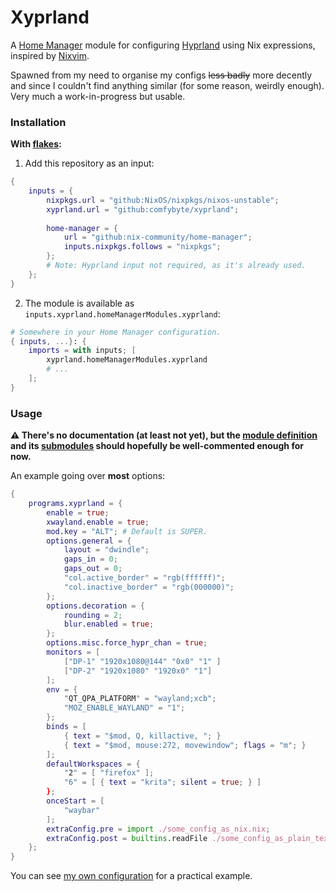 # Xyprland
A [Home Manager](https://github.com/nix-community/home-manager) module for 
configuring [Hyprland](https://github.com/hyprwm/Hyprland) using Nix expressions, 
inspired by [Nixvim](https://github.com/nix-community/nixvim).

Spawned from my need to organise my configs ~~less badly~~ more decently and since I couldn't find anything
similar (for some reason, weirdly enough). Very much a work-in-progress but usable.

### Installation
**With [flakes](https://nixos.wiki/wiki/Flakes):**

1. Add this repository as an input:
```nix
{
    inputs = {
        nixpkgs.url = "github:NixOS/nixpkgs/nixos-unstable";
        xyprland.url = "github:comfybyte/xyprland";
        
        home-manager = {
            url = "github:nix-community/home-manager";
            inputs.nixpkgs.follows = "nixpkgs";
        };
        # Note: Hyprland input not required, as it's already used.
    };
}
```

2. The module is available as `inputs.xyprland.homeManagerModules.xyprland`:
```nix
# Somewhere in your Home Manager configuration.
{ inputs, ...}: {
    imports = with inputs; [
        xyprland.homeManagerModules.xyprland
        # ...
    ];
}
```

### Usage
**⚠️ There's no documentation (at least not yet), 
but the [module definition](https://github.com/comfybyte/xyprland/blob/main/modules/xyprland/default.nix)
and its [submodules](https://github.com/comfybyte/xyprland/tree/main/modules/xyprland/submodules)
should hopefully be well-commented enough for now.**

An example going over **most** options:
```nix
{
    programs.xyprland = {
        enable = true;
        xwayland.enable = true;
        mod.key = "ALT"; # Default is SUPER.
        options.general = {
            layout = "dwindle";
            gaps_in = 0;
            gaps_out = 0;
            "col.active_border" = "rgb(ffffff)";
            "col.inactive_border" = "rgb(000000)";
        };
        options.decoration = {
            rounding = 2;
            blur.enabled = true;
        };
        options.misc.force_hypr_chan = true;
        monitors = [ 
            ["DP-1" "1920x1080@144" "0x0" "1" ] 
            ["DP-2" "1920x1080" "1920x0" "1"]
        ];
        env = {
            "QT_QPA_PLATFORM" = "wayland;xcb";
            "MOZ_ENABLE_WAYLAND" = "1";
        };
        binds = [
            { text = "$mod, Q, killactive, "; }
            { text = "$mod, mouse:272, movewindow"; flags = "m"; }
        ];
        defaultWorkspaces = {
            "2" = [ "firefox" ];
            "6" = [ { text = "krita"; silent = true; } ]
        };
        onceStart = [
            "waybar"
        ];
        extraConfig.pre = import ./some_config_as_nix.nix;
        extraConfig.post = builtins.readFile ./some_config_as_plain_text;
    };
}
```
You can see [my own configuration](https://github.com/comfybyte/nixcfg/tree/master/common/home-manager/xyprland)
for a practical example. 
